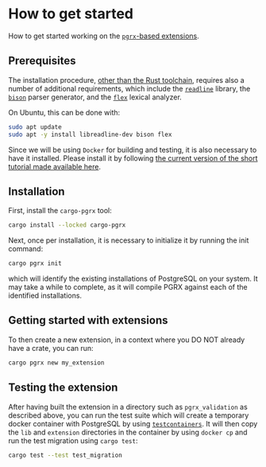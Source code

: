 # How to get started

How to get started working on the [`pgrx`-based extensions](https://github.com/pgcentralfoundation/pgrx).

## Prerequisites

The installation procedure, [other than the Rust toolchain](https://www.rust-lang.org/tools/install), requires also a number of additional requirements, which include the [`readline`](https://tiswww.cwru.edu/php/chet/readline/rltop.html) library, the [`bison`](https://www.gnu.org/software/bison/) parser generator, and the [`flex`](https://github.com/westes/flex) lexical analyzer.

On Ubuntu, this can be done with:

```bash
sudo apt update
sudo apt -y install libreadline-dev bison flex
```

Since we will be using `Docker` for building and testing, it is also necessary to have it installed. Please install it by following [the current version of the short tutorial made available here](https://github.com/LucaCappelletti94/linux-setup/blob/main/DOCKER.md).

## Installation

First, install the `cargo-pgrx` tool:

```bash
cargo install --locked cargo-pgrx
```

Next, once per installation, it is necessary to initialize it by running the init command:

```bash
cargo pgrx init
```

which will identify the existing installations of PostgreSQL on your system. It may take a
while to complete, as it will compile PGRX against each of the identified installations.

## Getting started with extensions

To then create a new extension, in a context where you DO NOT already have a crate, you can run:

```bash
cargo pgrx new my_extension
```

## Testing the extension

After having built the extension in a directory such as `pgrx_validation` as described above, you can run the test suite which will create a temporary docker container with PostgreSQL by using [`testcontainers`](https://testcontainers.com/). It will then copy the `lib` and `extension` directories in the container by using `docker cp` and run the test migration using `cargo test`:

```bash
cargo test --test test_migration
```
